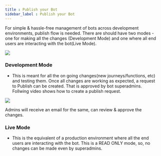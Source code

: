```yaml
---
title : Publish your Bot
sidebar_label : Publish your Bot
---
```


For simple & hassle-free management of bots across development environments, publish flow is needed. There are should have two modes - one for making all the changes (Development Mode) and one where all end users are interacting with the bot(Live Mode). 

![](https://cdn.yellowmessenger.com/dk2qgZwPfPA71626253412459.png)

### Development Mode 

- This is meant for all the on going changes(new journeys/functions, etc) and testing them. Once all changes are working as expected, a request to Publish can be created. That is approved by bot superadmins. Follwing video shows how to create a publish request. 

![](https://i.imgur.com/NcNBztP.gif)

Admins will receive an email for the same, can review & approve the changes.

### Live Mode 

- This is the equivalent of a production environment where all the end users are interacting with the bot. This is a READ ONLY mode, so, no changes can be made even by superadmins. 